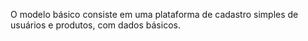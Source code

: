 O modelo básico consiste em uma plataforma de cadastro simples de usuários e produtos, com dados básicos.

